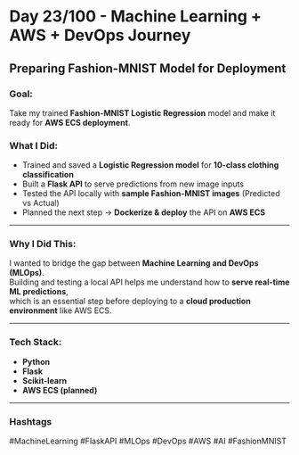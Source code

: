 # Day 23/100 - Machine Learning + AWS + DevOps Journey

##  Preparing Fashion-MNIST Model for Deployment

###  Goal:
Take my trained **Fashion-MNIST Logistic Regression** model and make it ready for **AWS ECS deployment**.

###  What I Did:
- Trained and saved a **Logistic Regression model** for **10-class clothing classification**  
- Built a **Flask API** to serve predictions from new image inputs  
- Tested the API locally with **sample Fashion-MNIST images** (Predicted vs Actual)  
- Planned the next step → **Dockerize & deploy** the API on **AWS ECS**

---

###  Why I Did This:
I wanted to bridge the gap between **Machine Learning and DevOps (MLOps)**.  
Building and testing a local API helps me understand how to **serve real-time ML predictions**,  
which is an essential step before deploying to a **cloud production environment** like AWS ECS.

---

###  Tech Stack:
- **Python**
- **Flask**
- **Scikit-learn**
- **AWS ECS (planned)**

---

###  Hashtags
#MachineLearning #FlaskAPI #MLOps #DevOps #AWS #AI #FashionMNIST
